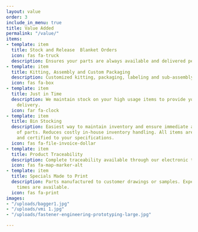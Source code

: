 ```yaml
---
layout: value
order: 3
include_in_menu: true
title: Value Added
permalink: "/value/"
items:
- template: item
  title: Stock and Release  Blanket Orders
  icon: fas fa-truck
  description: Ensures your parts are always available and delivered per your demand.
- template: item
  title: Kitting, Assembly and Custom Packaging
  description: Customized kitting, packaging, labeling and sub-assembly to your specifications.
  icon: fas fa-box
- template: item
  title: Just in Time
  description: We maintain stock on your high usage items to provide you with JIT
    delivery.
  icon: far fa-clock
- template: item
  title: Bin Stocking
  description: Easiest way to maintain inventory and ensure immediate availability
    of parts. Reduces costly in-house inventory handling. All items are inspected
    and certified to your specifications.
  icon: fas fa-file-invoice-dollar
- template: item
  title: Product Traceability
  description: Complete traceability available through our electronic tracking system.
  icon: fas fa-map-marker-alt
- template: item
  title: Specials Made to Print
  description: Parts manufactured to customer drawings or samples. Expedited lead
    times are available.
  icon: fas fa-print
images:
- "/uploads/bagger1.jpg"
- "/uploads/vmi 1.jpg"
- "/uploads/fastener-engineering-prototyping-large.jpg"

---
```


